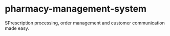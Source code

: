 # pharmacy-management-system
SPrescription processing, order management and customer communication made easy.
